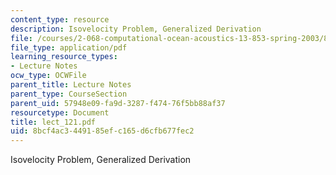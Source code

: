```yaml
---
content_type: resource
description: Isovelocity Problem, Generalized Derivation
file: /courses/2-068-computational-ocean-acoustics-13-853-spring-2003/8bcf4ac3449185efc165d6cfb677fec2_lect_121.pdf
file_type: application/pdf
learning_resource_types:
- Lecture Notes
ocw_type: OCWFile
parent_title: Lecture Notes
parent_type: CourseSection
parent_uid: 57948e09-fa9d-3287-f474-76f5bb88af37
resourcetype: Document
title: lect_121.pdf
uid: 8bcf4ac3-4491-85ef-c165-d6cfb677fec2
---
```

Isovelocity Problem, Generalized Derivation

